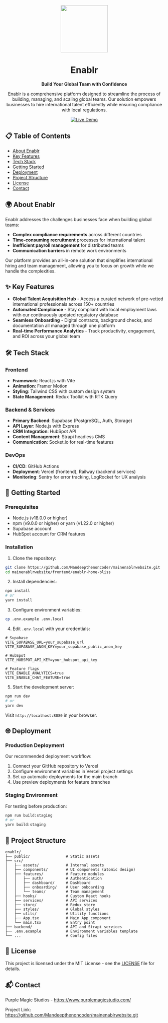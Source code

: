 <div align="center">
<img src="/Favicon.png" alt="" width="150"/>

<h1>Enablr</h1>
<p><strong>Build Your Global Team with Confidence</strong></p>
<p>
Enablr is a comprehensive platform designed to streamline the process of building, managing, and scaling global teams. Our solution empowers businesses to hire international talent efficiently while ensuring compliance with local regulations.
</p>
<p>
<a href="https://enablr.io](https://mainenablrwebsite.vercel.app/" target="_blank" rel="noopener noreferrer">
<img src="https://img.shields.io/badge/View-Live%20Demo-blue?style=for-the-badge" alt="Live Demo"/>
</a>
</p>
</div>

## 📋 Table of Contents
- [About Enablr](#-about-enablr)
- [Key Features](#-key-features)
- [Tech Stack](#-tech-stack)
- [Getting Started](#-getting-started)
- [Deployment](#-deployment)
- [Project Structure](#-project-structure)
- [License](#-license)
- [Contact](#-contact)

## 🌍 About Enablr

Enablr addresses the challenges businesses face when building global teams:

- **Complex compliance requirements** across different countries
- **Time-consuming recruitment** processes for international talent
- **Inefficient payroll management** for distributed teams
- **Communication barriers** in remote work environments

Our platform provides an all-in-one solution that simplifies international hiring and team management, allowing you to focus on growth while we handle the complexities.

## ✨ Key Features

- **Global Talent Acquisition Hub** - Access a curated network of pre-vetted international professionals across 150+ countries
- **Automated Compliance** - Stay compliant with local employment laws with our continuously updated regulatory database
- **Seamless Onboarding** - Digital contracts, background checks, and documentation all managed through one platform
- **Real-time Performance Analytics** - Track productivity, engagement, and ROI across your global team


## 🛠 Tech Stack

### Frontend
- **Framework**: React.js with Vite
- **Animation**: Framer Motion
- **Styling**: Tailwind CSS with custom design system
- **State Management**: Redux Toolkit with RTK Query

### Backend & Services
- **Primary Backend**: Supabase (PostgreSQL, Auth, Storage)
- **API Layer**: Node.js with Express
- **CRM Integration**: HubSpot API
- **Content Management**: Strapi headless CMS
- **Communication**: Socket.io for real-time features

### DevOps
- **CI/CD**: GitHub Actions
- **Deployment**: Vercel (frontend), Railway (backend services)
- **Monitoring**: Sentry for error tracking, LogRocket for UX analysis

## 🚀 Getting Started

### Prerequisites
- Node.js (v18.0.0 or higher)
- npm (v9.0.0 or higher) or yarn (v1.22.0 or higher)
- Supabase account
- HubSpot account for CRM features

### Installation

1. Clone the repository:
```bash
git clone https://github.com/Mandeepthenoncoder/mainenablrwebsite.git
cd mainenablrwebsite/frontend/enablr-home-bliss
```

2. Install dependencies:
```bash
npm install
# or
yarn install
```

3. Configure environment variables:
```bash
cp .env.example .env.local
```

4. Edit `.env.local` with your credentials:
```
# Supabase
VITE_SUPABASE_URL=your_supabase_url
VITE_SUPABASE_ANON_KEY=your_supabase_public_anon_key

# HubSpot
VITE_HUBSPOT_API_KEY=your_hubspot_api_key

# Feature flags
VITE_ENABLE_ANALYTICS=true
VITE_ENABLE_CHAT_FEATURE=true
```

5. Start the development server:
```bash
npm run dev
# or
yarn dev
```

Visit `http://localhost:8080` in your browser.

## 🌐 Deployment

### Production Deployment
Our recommended deployment workflow:

1. Connect your GitHub repository to Vercel
2. Configure environment variables in Vercel project settings
3. Set up automatic deployments for the main branch
4. Use preview deployments for feature branches

### Staging Environment
For testing before production:
```bash
npm run build:staging
# or
yarn build:staging
```

## 📂 Project Structure

```
enablr/
├── public/                # Static assets
├── src/
│   ├── assets/            # Internal assets
│   ├── components/        # UI components (atomic design)
│   ├── features/          # Feature modules
│   │   ├── auth/          # Authentication
│   │   ├── dashboard/     # Dashboard
│   │   ├── onboarding/    # User onboarding
│   │   └── teams/         # Team management
│   ├── hooks/             # Custom React hooks
│   ├── services/          # API services
│   ├── store/             # Redux store
│   ├── styles/            # Global styles
│   ├── utils/             # Utility functions
│   ├── App.tsx            # Main App component
│   └── main.tsx           # Entry point
├── backend/               # API and Strapi services
├── .env.example           # Environment variables template
└── ...                    # Config files
```



## 📄 License

This project is licensed under the MIT License - see the [LICENSE](LICENSE) file for details.

## 📬 Contact

Purple Magic Studios - https://www.purplemagicstudio.com/

Project Link: https://github.com/Mandeepthenoncoder/mainenablrwebsite.git

